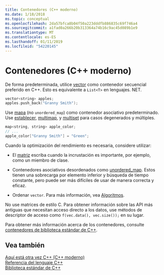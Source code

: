 ```yaml
---
title: Contenedores (C++ moderno)
ms.date: 1/18/2018
ms.topic: conceptual
ms.openlocfilehash: 2da57bfca8b04f50a223dddfb886835c69f746a4
ms.sourcegitcommit: a1fad0a266b20b313364a74b16c9ac45d089b1e9
ms.translationtype: MT
ms.contentlocale: es-ES
ms.lasthandoff: 01/11/2019
ms.locfileid: "54220145"
---
```

# <a name="containers-modern-c"></a>Contenedores (C++ moderno)

De forma predeterminada, utilice [vector](../standard-library/vector-class.md) como contenedor secuencial preferido en C++. Esto es equivalente a `List<T>` en lenguajes. NET.

```cpp
vector<string> apples;
apples.push_back("Granny Smith");
```

Use [mapa](../standard-library/map-class.md) (no `unordered_map`) como contenedor asociativo predeterminado. Use [establecer](../standard-library/set-class.md), [multimap](../standard-library/multimap-class.md), y [multiset](../standard-library/multiset-class.md) para casos degenerados y múltiples.

```cpp
map<string, string> apple_color;
// ...
apple_color["Granny Smith"] = "Green";
```

Cuando la optimización del rendimiento es necesaria, considere utilizar:

- El [matriz](../standard-library/array-class-stl.md) escriba cuando la incrustación es importante, por ejemplo, como un miembro de clase.

- Contenedores asociativos desordenados como [unordered_map](../standard-library/unordered-map-class.md). Estos tienen una sobrecarga por elemento inferior y búsqueda de tiempo constante, pero puede ser más difíciles de usar de manera correcta y eficaz.

- Ordenar `vector`. Para más información, vea [Algoritmos](../cpp/algorithms-modern-cpp.md).

No use matrices de estilo C. Para obtener información sobre las API más antiguas que necesitan acceso directo a los datos, use métodos de descriptor de acceso como `f(vec.data(), vec.size());` en su lugar.

Para obtener más información acerca de los contenedores, consulte [contenedores de biblioteca estándar de C++](../standard-library/stl-containers.md).

## <a name="see-also"></a>Vea también

[Aquí está otra vez C++ (C++ moderno)](../cpp/welcome-back-to-cpp-modern-cpp.md)<br/>
[Referencia del lenguaje C++](../cpp/cpp-language-reference.md)<br/>
[Biblioteca estándar de C++](../standard-library/cpp-standard-library-reference.md)
